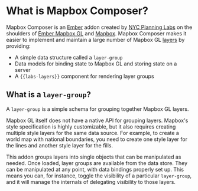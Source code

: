 # What is Mapbox Composer?

Mapbox Composer is an [Ember](https://emberjs.com/) addon created by [NYC Planning Labs](https://planninglabs.nyc/) on the shoulders of [Ember Mapbox GL](https://github.com/kturney/ember-mapbox-gl) and [Mapbox](https://www.mapbox.com). Mapbox Composer makes it easier to implement and maintain a large number of Mapbox GL [layers](https://www.mapbox.com/mapbox-gl-js/style-spec/#layers) by providing:
- A simple data structure called a `layer-group`
- Data models for binding state to Mapbox GL and storing state on a server
- A `{{labs-layers}}` component for rendering layer groups

## What is a `layer-group`?
A `layer-group` is a simple schema for grouping together Mapbox GL layers.

Mapbox GL itself does not have a native API for grouping layers. Mapbox's style specification is highly customizable, but it also requires creating multiple style layers for the same data source. For example, to create a world map with national boundaries, you need to create one style layer for the lines and another style layer for the fills.

This addon groups layers into single objects that can be manipulated as needed. Once loaded, layer groups are available from the data store. They can be manipulated at any point, with data bindings properly set up. This means you can, for instance, toggle the visibility of a particular `layer-group`, and it will manage the internals of delegating visibility to those layers.
